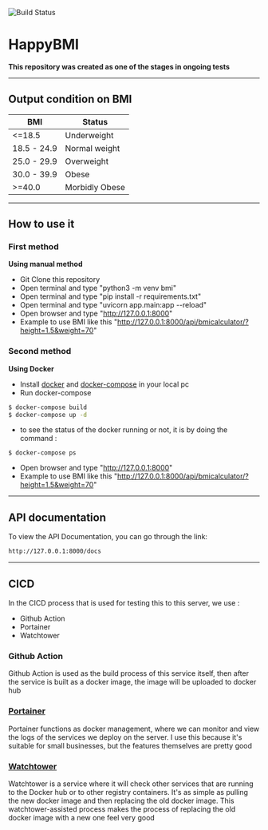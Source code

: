 ![Build Status](https://github.com/Zaimeth/HappyTest/actions/workflows/Build.yaml/badge.svg)


# HappyBMI
**This repository was created as one of the stages in ongoing tests**

------------
## Output condition on BMI

| BMI | Status |
| ------ | ------ |
| <=18.5 | Underweight |
| 18.5 - 24.9 | Normal weight |
| 25.0 - 29.9 | Overweight |
| 30.0 - 39.9 | Obese |
| >=40.0 | Morbidly Obese |
------------
## How to use it

### First method

**Using manual method**
- Git Clone this repository
- Open terminal and type "python3 -m venv bmi"
- Open terminal and type "pip install -r requirements.txt"
- Open terminal and type "uvicorn app.main:app --reload"
- Open browser and type "http://127.0.0.1:8000"
- Example to use BMI like this "http://127.0.0.1:8000/api/bmicalculator/?height=1.5&weight=70"

### Second method

**Using Docker**

- Install [docker](https://docs.docker.com/engine/install/) and [docker-compose](https://docs.docker.com/compose/install/) in your local pc
- Run docker-compose

```sh
$ docker-compose build
$ docker-compose up -d
```

- to see the status of the docker running or not, it is by doing the command :
```
$ docker-compose ps
```
- Open browser and type "http://127.0.0.1:8000"
- Example to use BMI like this "http://127.0.0.1:8000/api/bmicalculator/?height=1.5&weight=70"

------------
## API documentation
To view the API Documentation, you can go through the link:
```sh
http://127.0.0.1:8000/docs
```
------------
## CICD
In the CICD process that is used for testing this to this server, we use :
- Github Action 
- Portainer 
- Watchtower 

### Github Action 
Github Action is used as the build process of this service itself, then after the service is built as a docker image, the image will be uploaded to docker hub

### [Portainer](https://www.portainer.io/?hsLang=en) 
Portainer functions as docker management, where we can monitor and view the logs of the services we deploy on the server. I use this because it's suitable for small businesses, but the features themselves are pretty good

### [Watchtower](https://containrrr.dev/watchtower/)

Watchtower is a service where it will check other services that are running to the Docker hub or to other registry containers. It's as simple as pulling the new docker image and then replacing the old docker image. This watchtower-assisted process makes the process of replacing the old docker image with a new one feel very good
